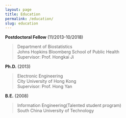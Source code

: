 ```yaml
---
layout: page
title: Education
permalink: /education/
slug: education
---
```



__Postdoctoral Fellow__ (11/2013-10/2018)

>Department of Biostatistics <br/>
>Johns Hopkins Bloomberg School of Public Health <br/>
>Supervisor: Prof. Hongkai Ji


__Ph.D.__ (2013)

>Electronic Engineering <br/>
>City University of Hong Kong <br/>
>Supervisor: Prof. Hong Yan

__B.E.__ (2008)

>Information Engineering(Talented student program) <br/>
>South China University of Technology
